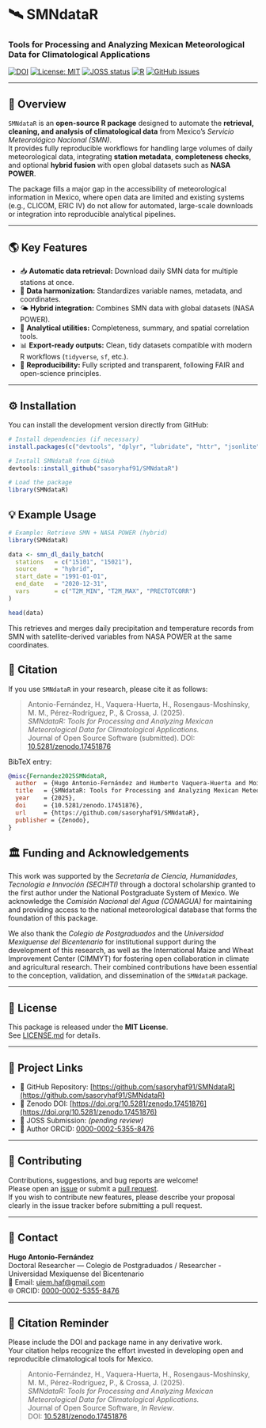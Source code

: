 # 🛰️ SMNdataR
### Tools for Processing and Analyzing Mexican Meteorological Data for Climatological Applications

[![DOI](https://zenodo.org/badge/DOI/10.5281/zenodo.17451876.svg)](https://doi.org/10.5281/zenodo.17451876)
[![License: MIT](https://img.shields.io/badge/License-MIT-green.svg)](LICENSE)
[![JOSS status](https://joss.theoj.org/papers/under_review.svg)](https://joss.theoj.org/)
[![R](https://img.shields.io/badge/R->=3.5-blue.svg)](https://cran.r-project.org/)
[![GitHub issues](https://img.shields.io/github/issues/sasoryhaf91/SMNdataR.svg)](https://github.com/sasoryhaf91/SMNdataR/issues)

---

## 📘 Overview

`SMNdataR` is an **open-source R package** designed to automate the **retrieval, cleaning, and analysis of climatological data** from Mexico’s *Servicio Meteorológico Nacional (SMN)*.  
It provides fully reproducible workflows for handling large volumes of daily meteorological data, integrating **station metadata**, **completeness checks**, and optional **hybrid fusion** with open global datasets such as **NASA POWER**.

The package fills a major gap in the accessibility of meteorological information in Mexico, where open data are limited and existing systems (e.g., CLICOM, ERIC IV) do not allow for automated, large-scale downloads or integration into reproducible analytical pipelines.

---

## 🌎 Key Features

- 📥 **Automatic data retrieval:** Download daily SMN data for multiple stations at once.  
- 🧩 **Data harmonization:** Standardizes variable names, metadata, and coordinates.  
- 🌤️ **Hybrid integration:** Combines SMN data with global datasets (NASA POWER).  
- 🧮 **Analytical utilities:** Completeness, summary, and spatial correlation tools.  
- 📊 **Export-ready outputs:** Clean, tidy datasets compatible with modern R workflows (`tidyverse`, `sf`, etc.).  
- 🔁 **Reproducibility:** Fully scripted and transparent, following FAIR and open-science principles.  

---

## ⚙️ Installation

You can install the development version directly from GitHub:

```r
# Install dependencies (if necessary)
install.packages(c("devtools", "dplyr", "lubridate", "httr", "jsonlite", "sf"))

# Install SMNdataR from GitHub
devtools::install_github("sasoryhaf91/SMNdataR")

# Load the package
library(SMNdataR)
```

## 💡 Example Usage

```r
# Example: Retrieve SMN + NASA POWER (hybrid)
library(SMNdataR)

data <- smn_dl_daily_batch(
  stations   = c("15101", "15021"),
  source     = "hybrid",
  start_date = "1991-01-01",
  end_date   = "2020-12-31",
  vars       = c("T2M_MIN", "T2M_MAX", "PRECTOTCORR")
)

head(data)
```

This retrieves and merges daily precipitation and temperature records from SMN with satellite-derived 
variables from NASA POWER at the same coordinates.

## 📄 Citation

If you use `SMNdataR` in your research, please cite it as follows:

> Antonio-Fernández, H., Vaquera-Huerta, H., Rosengaus-Moshinsky, M. M., Pérez-Rodríguez, P., & Crossa, J. (2025).  
> *SMNdataR: Tools for Processing and Analyzing Mexican Meteorological Data for Climatological Applications.*  
> Journal of Open Source Software (submitted).
> DOI: [10.5281/zenodo.17451876](https://doi.org/10.5281/zenodo.17451876)

BibTeX entry:

```bibtex
@misc{Fernandez2025SMNdataR,
  author  = {Hugo Antonio-Fernández and Humberto Vaquera-Huerta and Moisés Michel Rosengaus-Moshinsky and Paulino Pérez-Rodríguez and José Crossa},
  title   = {SMNdataR: Tools for Processing and Analyzing Mexican Meteorological Data for Climatological Applications},
  year    = {2025},
  doi     = {10.5281/zenodo.17451876},
  url     = {https://github.com/sasoryhaf91/SMNdataR},
  publisher = {Zenodo},
}
```

## 🏛️ Funding and Acknowledgements

This work was supported by the *Secretaría de Ciencia, Humanidades, Tecnología e Innvoción (SECIHTI)* 
through a doctoral scholarship granted to the first author under the National Postgraduate System of Mexico. 
We acknowledge the *Comisión Nacional del Agua (CONAGUA)* for maintaining and providing access to the national 
meteorological database that forms the foundation of this package.

We also thank the *Colegio de Postgraduados* and the *Universidad Mexiquense del Bicentenario* 
for institutional support during the development of this research, as well as the International
Maize and Wheat Improvement Center (CIMMYT) for fostering open collaboration in climate and agricultural research. 
Their combined contributions have been essential to the conception, validation, and dissemination of the `SMNdataR` package.

---

## 🧾 License

This package is released under the **MIT License**.  
See [LICENSE.md](LICENSE.md) for details.

---

## 🔗 Project Links

- 🧬 GitHub Repository: [https://github.com/sasoryhaf91/SMNdataR](https://github.com/sasoryhaf91/SMNdataR)  
- 🧾 Zenodo DOI: [https://doi.org/10.5281/zenodo.17451876](https://doi.org/10.5281/zenodo.17451876)  
- 📄 JOSS Submission: *(pending review)*  
- 🧠 Author ORCID: [0000-0002-5355-8476](https://orcid.org/0000-0002-5355-8476)

---

## 🤝 Contributing

Contributions, suggestions, and bug reports are welcome!  
Please open an [issue](https://github.com/sasoryhaf91/SMNdataR/issues) or submit a [pull request](https://github.com/sasoryhaf91/SMNdataR/pulls).  
If you wish to contribute new features, please describe your proposal clearly in the issue tracker before submitting a pull request.

---

## 🧠 Contact

**Hugo Antonio-Fernández**  
Doctoral Researcher — Colegio de Postgraduados / Researcher - Universidad Mexiquense del Bicentenario  
📧 Email: [uiem.haf@gmail.com](mailto:uiem.haf@gmail.com)  
🌐 ORCID: [0000-0002-5355-8476](https://orcid.org/0000-0002-5355-8476)

---

## 🧭 Citation Reminder

Please include the DOI and package name in any derivative work.  
Your citation helps recognize the effort invested in developing open and reproducible climatological tools for Mexico.

> Antonio-Fernández, H., Vaquera-Huerta, H., Rosengaus-Moshinsky, M. M., Pérez-Rodríguez, P., & Crossa, J. (2025).  
> *SMNdataR: Tools for Processing and Analyzing Mexican Meteorological Data for Climatological Applications.*  
> Journal of Open Source Software, *In Review*.  
> DOI: [10.5281/zenodo.17451876](https://doi.org/10.5281/zenodo.17451876)

  
